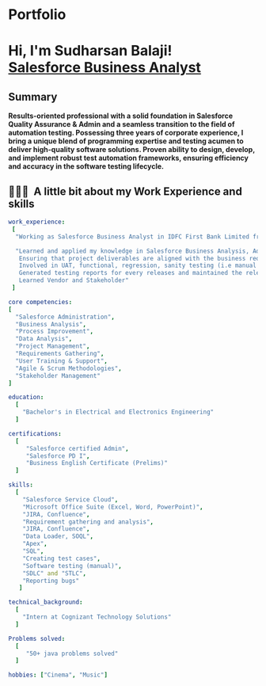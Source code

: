# Portfolio
<h1>Hi, I'm Sudharsan Balaji! <br/><a href="https://github.com/joshmadakor1">Salesforce Business Analyst</a></h1>

<h2>Summary</h2>
    <b>Results-oriented professional with a solid foundation in Salesforce Quality Assurance & Admin and a seamless transition to the field of automation testing. Possessing three years of corporate experience, I bring a unique blend of programming expertise and testing acumen to deliver high-quality software solutions. Proven ability to design, develop, and implement robust test automation frameworks, ensuring efficiency and accuracy in the software testing lifecycle.</b>

<h2> 👨🏻‍💻 &nbsp;A little bit about my Work Experience and skills</h2>

```yaml
work_experience:
 [
  "Working as Salesforce Business Analyst in IDFC First Bank Limited from Oct 2022"

  "Learned and applied my knowledge in Salesforce Business Analysis, Admin and QA.
   Ensuring that project deliverables are aligned with the business requirements.
   Involved in UAT, functional, regression, sanity testing (i.e manual testing concepts) in different environments.
   Generated testing reports for every releases and maintained the release tracker
   Learned Vendor and Stakeholder"
 ]

core competencies:
[
  "Salesforce Administration",
  "Business Analysis",
  "Process Improvement",
  "Data Analysis",
  "Project Management",
  "Requirements Gathering",
  "User Training & Support",
  "Agile & Scrum Methodologies",
  "Stakeholder Management"
]

education:
  [
    "Bachelor's in Electrical and Electronics Engineering"
  ]

certifications:
  [
     "Salesforce certified Admin",
     "Salesforce PD I",
     "Business English Certificate (Prelims)"
  ]

skills:
  [
    "Salesforce Service Cloud",
    "Microsoft Office Suite (Excel, Word, PowerPoint)",
    "JIRA, Confluence",
    "Requirement gathering and analysis",
    "JIRA, Confluence",
    "Data Loader, SOQL",
    "Apex",
    "SQL",
    "Creating test cases",
    "Software testing (manual)",
    "SDLC" and "STLC",
    "Reporting bugs"
   ]

technical_background:
  [
    "Intern at Cognizant Technology Solutions"
  ]

Problems solved:
  [
     "50+ java problems solved"
  ]

hobbies: ["Cinema", "Music"]
```
